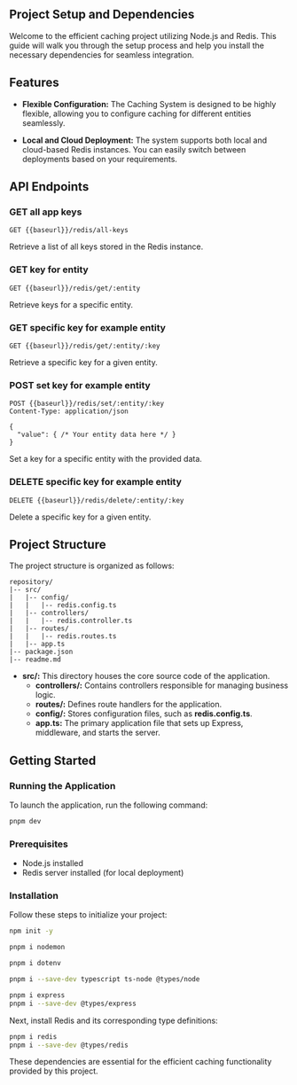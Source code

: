 ## Project Setup and Dependencies

Welcome to the efficient caching project utilizing Node.js and Redis. This guide will walk you through the setup process and help you install the necessary dependencies for seamless integration.



## Features

- **Flexible Configuration:** The Caching System is designed to be highly flexible, allowing you to configure caching for different entities seamlessly.

- **Local and Cloud Deployment:** The system supports both local and cloud-based Redis instances. You can easily switch between deployments based on your requirements.



## API Endpoints

### GET all app keys

```http
GET {{baseurl}}/redis/all-keys
```
Retrieve a list of all keys stored in the Redis instance.

### GET key for entity

```http
GET {{baseurl}}/redis/get/:entity
```
Retrieve keys for a specific entity.

### GET specific key for example entity

```http
GET {{baseurl}}/redis/get/:entity/:key
```
Retrieve a specific key for a given entity.

### POST set key for example entity

```http
POST {{baseurl}}/redis/set/:entity/:key
Content-Type: application/json

{
  "value": { /* Your entity data here */ }
}
```
Set a key for a specific entity with the provided data.

### DELETE specific key for example entity

```http
DELETE {{baseurl}}/redis/delete/:entity/:key
```

Delete a specific key for a given entity.



## Project Structure

The project structure is organized as follows:

```
repository/
|-- src/
|   |-- config/
|   |   |-- redis.config.ts
|   |-- controllers/
|   |   |-- redis.controller.ts
|   |-- routes/
|   |   |-- redis.routes.ts
|   |-- app.ts
|-- package.json
|-- readme.md
```

- **src/:** This directory houses the core source code of the application.
    - **controllers/:** Contains controllers responsible for managing business logic.
    - **routes/:** Defines route handlers for the application.
    - **config/:** Stores configuration files, such as **redis.config.ts**.
    - **app.ts:** The primary application file that sets up Express, middleware, and starts the server.



## Getting Started

### Running the Application

To launch the application, run the following command:

```bash
pnpm dev
```

### Prerequisites

- Node.js installed
- Redis server installed (for local deployment)

### Installation

Follow these steps to initialize your project:

```bash
npm init -y

pnpm i nodemon

pnpm i dotenv

pnpm i --save-dev typescript ts-node @types/node

pnpm i express
pnpm i --save-dev @types/express
```

Next, install Redis and its corresponding type definitions:

```bash
pnpm i redis 
pnpm i --save-dev @types/redis
```

These dependencies are essential for the efficient caching functionality provided by this project.
